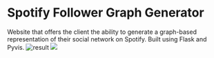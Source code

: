 # Spotify Follower Graph Generator
Website that offers the client the ability to generate a graph-based representation of their social network on Spotify. Built using Flask and Pyvis.
![result](https://github.com/ituq/spotify-follower-graph/assets/95109915/2729ecbd-9af1-480b-ac1b-7a9c11d968d3)
![](https://github.com/ituq/spotify-follower-graph/blob/main/images/demo.gif)
